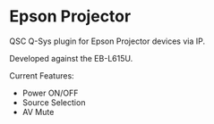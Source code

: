 # Epson Projector

QSC Q-Sys plugin for Epson Projector devices via IP.

Developed against the EB-L615U.

Current Features:

- Power ON/OFF
- Source Selection
- AV Mute